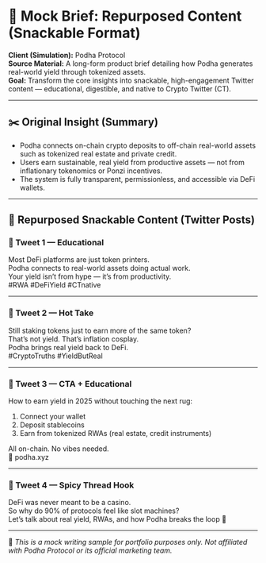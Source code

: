 # 🧠 Mock Brief: Repurposed Content (Snackable Format)

**Client (Simulation):** Podha Protocol  
**Source Material:** A long-form product brief detailing how Podha generates real-world yield through tokenized assets.  
**Goal:** Transform the core insights into snackable, high-engagement Twitter content — educational, digestible, and native to Crypto Twitter (CT).

---

## ✂️ Original Insight (Summary)

- Podha connects on-chain crypto deposits to off-chain real-world assets such as tokenized real estate and private credit.
- Users earn sustainable, real yield from productive assets — not from inflationary tokenomics or Ponzi incentives.
- The system is fully transparent, permissionless, and accessible via DeFi wallets.

---

## 🍬 Repurposed Snackable Content (Twitter Posts)

### 🎯 Tweet 1 — Educational

Most DeFi platforms are just token printers.  
Podha connects to real-world assets doing actual work.  
Your yield isn’t from hype — it’s from productivity.  
#RWA #DeFiYield #CTnative

---

### 🎯 Tweet 2 — Hot Take

Still staking tokens just to earn more of the same token?  
That’s not yield. That’s inflation cosplay.  
Podha brings real yield back to DeFi.  
#CryptoTruths #YieldButReal

---

### 🎯 Tweet 3 — CTA + Educational

How to earn yield in 2025 without touching the next rug:

1. Connect your wallet  
2. Deposit stablecoins  
3. Earn from tokenized RWAs (real estate, credit instruments)  

All on-chain. No vibes needed.  
🔗 podha.xyz

---

### 🎯 Tweet 4 — Spicy Thread Hook

DeFi was never meant to be a casino.  
So why do 90% of protocols feel like slot machines?  
Let’s talk about real yield, RWAs, and how Podha breaks the loop 🧵

---

📌 *This is a mock writing sample for portfolio purposes only. Not affiliated with Podha Protocol or its official marketing team.*
